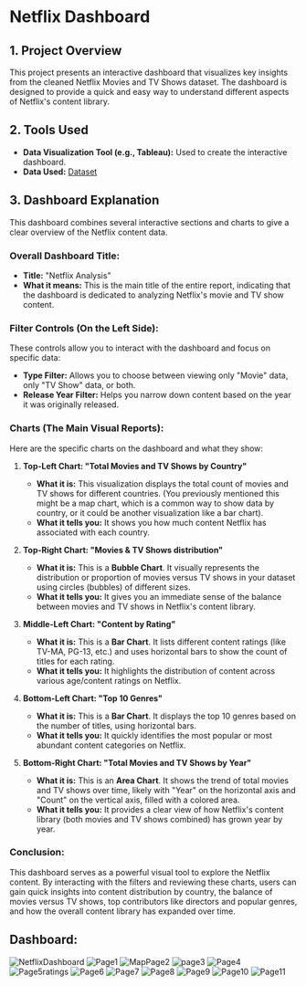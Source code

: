 # Netflix Dashboard

## 1. Project Overview

This project presents an interactive dashboard that visualizes key insights from the cleaned Netflix Movies and TV Shows dataset. The dashboard is designed to provide a quick and easy way to understand different aspects of Netflix's content library.

## 2. Tools Used

* **Data Visualization Tool (e.g., Tableau):** Used to create the interactive dashboard.
* **Data Used:** <a href = "https://github.com/Palash0321/Netflix_Dashboard/blob/main/netflix_titles.csv">Dataset</a>
  
## 3. Dashboard Explanation 

This dashboard combines several interactive sections and charts to give a clear overview of the Netflix content data.

### Overall Dashboard Title:

* **Title:** "Netflix Analysis"
* **What it means:** This is the main title of the entire report, indicating that the dashboard is dedicated to analyzing Netflix's movie and TV show content.

### Filter Controls (On the Left Side):

These controls allow you to interact with the dashboard and focus on specific data:

* **Type Filter:** Allows you to choose between viewing only "Movie" data, only "TV Show" data, or both.
* **Release Year Filter:** Helps you narrow down content based on the year it was originally released.

### Charts (The Main Visual Reports):

Here are the specific charts on the dashboard and what they show:

1.  **Top-Left Chart: "Total Movies and TV Shows by Country"**
    * **What it is:** This visualization displays the total count of movies and TV shows for different countries. (You previously mentioned this might be a map chart, which is a common way to show data by country, or it could be another visualization like a bar chart).
    * **What it tells you:** It shows you how much content Netflix has associated with each country.

2.  **Top-Right Chart: "Movies & TV Shows distribution"**
    * **What it is:** This is a **Bubble Chart**. It visually represents the distribution or proportion of movies versus TV shows in your dataset using circles (bubbles) of different sizes.
    * **What it tells you:** It gives you an immediate sense of the balance between movies and TV shows in Netflix's content library.

3.  **Middle-Left Chart: "Content by Rating"**
    * **What it is:** This is a **Bar Chart**. It lists different content ratings (like TV-MA, PG-13, etc.) and uses horizontal bars to show the count of titles for each rating.
    * **What it tells you:** It highlights the distribution of content across various age/content ratings on Netflix.

4.  **Bottom-Left Chart: "Top 10 Genres"**
    * **What it is:** This is a **Bar Chart**. It displays the top 10 genres based on the number of titles, using horizontal bars.
    * **What it tells you:** It quickly identifies the most popular or most abundant content categories on Netflix.

5.  **Bottom-Right Chart: "Total Movies and TV Shows by Year"**
    * **What it is:** This is an **Area Chart**. It shows the trend of total movies and TV shows over time, likely with "Year" on the horizontal axis and "Count" on the vertical axis, filled with a colored area.
    * **What it tells you:** It provides a clear view of how Netflix's content library (both movies and TV shows combined) has grown year by year.

### Conclusion:

This dashboard serves as a powerful visual tool to explore the Netflix content. By interacting with the filters and reviewing these charts, users can gain quick insights into content distribution by country, the balance of movies versus TV shows, top contributors like directors and popular genres, and how the overall content library has expanded over time.

## Dashboard:
![NetflixDashboard](https://github.com/user-attachments/assets/75fac91d-e7fc-4953-8836-29ef2c379884)
![Page1](https://github.com/user-attachments/assets/0efe9789-1a29-4b23-85b0-8ff994029d26)
![MapPage2](https://github.com/user-attachments/assets/22df77ae-8d1f-45ce-a6cd-522e76ec7f48)
![page3](https://github.com/user-attachments/assets/406fd2e3-72ea-4a85-b560-288001bfa279)
![Page4](https://github.com/user-attachments/assets/50fa591a-e647-4855-977f-8cc225d445e4)
![Page5ratings](https://github.com/user-attachments/assets/9d48a366-3576-4481-a9e9-d29079addd91)
![Page6](https://github.com/user-attachments/assets/89ab4cf2-aa87-4160-911f-7e287b0daff7)
![Page7](https://github.com/user-attachments/assets/99c9f422-6548-4665-a6fb-da3ddc9b88eb)
![Page8](https://github.com/user-attachments/assets/be195e78-5dc3-4ee5-8bb6-291b39b55b48)
![Page9](https://github.com/user-attachments/assets/5f447f18-c6bb-45fb-a046-1394df483a64)
![Page10](https://github.com/user-attachments/assets/4cc52e5b-d91a-4252-9775-70b88bfb3063)
![Page11](https://github.com/user-attachments/assets/ff47a0e6-d349-4370-9524-30de77f887b3)








